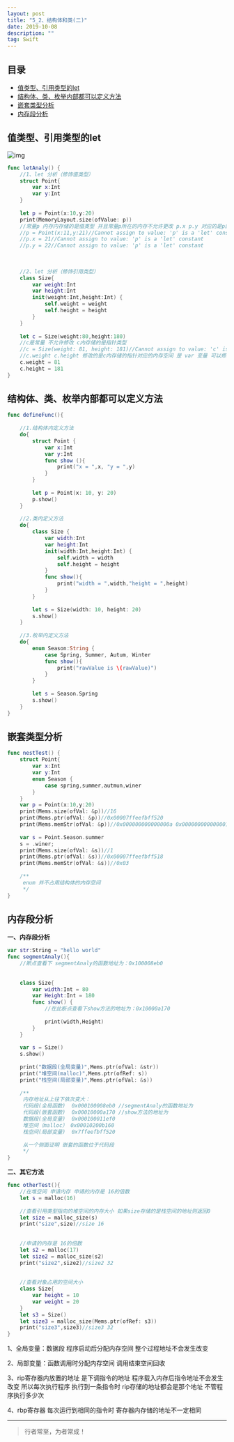 ```yaml
---
layout: post
title: "5_2、结构体和类(二)"
date: 2019-10-08
description: ""
tag: Swift
---
```



## 目录
* [值类型、引用类型的let](#content1)
* [结构体、类、枚举内部都可以定义方法](#content2)
* [嵌套类型分析](#content3)
* [内存段分析](#content4)




<!-- ************************************************ -->
## <a id="content1"></a>值类型、引用类型的let

<img src="/images/swift/swift5_6.png" alt="img">

```swift
func letAnaly() {
    //1、let 分析（修饰值类型）
    struct Point{
        var x:Int
        var y:Int
    }
    
    let p = Point(x:10,y:20)
    print(MemoryLayout.size(ofValue: p))
    //常量p 内存内存储的是值类型 并且常量p所在的内存不允许更改 p.x p.y 对应的是p的前8字节和后8字节所以：
    //p = Point(x:11,y:21)//Cannot assign to value: 'p' is a 'let' constant
    //p.x = 21//Cannot assign to value: 'p' is a 'let' constant
    //p.y = 22//Cannot assign to value: 'p' is a 'let' constant
    
    
    
    //2、let 分析（修饰引用类型）
    class Size{
        var weight:Int
        var height:Int
        init(weight:Int,height:Int) {
            self.weight = weight
            self.height = height
        }
    }
    
    let c = Size(weight:80,height:180)
    //c是常量 不允许修改 c内存储的是指针类型
    //c = Size(weight: 81, height: 181)//Cannot assign to value: 'c' is a 'let' constant
    //c.weight c.height 修改的是c内存储的指针对应的内存空间 是 var 变量 可以修改
    c.weight = 81
    c.height = 181
}
```


<!-- ************************************************ -->
## <a id="content2"></a>结构体、类、枚举内部都可以定义方法

```swift
func defineFunc(){
    
    //1.结构体内定义方法
    do{
        struct Point {
            var x:Int
            var y:Int
            func show (){
                print("x = ",x, "y = ",y)
            }
        }
        
        let p = Point(x: 10, y: 20)
        p.show()
    }
    
    //2.类内定义方法
    do{
        class Size {
            var width:Int
            var height:Int
            init(width:Int,height:Int) {
                self.width = width
                self.height = height
            }
            func show(){
                print("width = ",width,"height = ",height)
            }
        }
        
        let s = Size(width: 10, height: 20)
        s.show()
    }
    
    //3.枚举内定义方法
    do{
        enum Season:String {
            case Spring, Summer, Autum, Winter
            func show(){
                print("rawValue is \(rawValue)")
            }
        }
        
        let s = Season.Spring
        s.show()
    }
}
```

<!-- ************************************************ -->
## <a id="content3"></a>嵌套类型分析


```swift
func nestTest() {
    struct Point{
        var x:Int
        var y:Int
        enum Season {
            case spring,summer,autmun,winer
        }
    }
    var p = Point(x:10,y:20)
    print(Mems.size(ofVal: &p))//16
    print(Mems.ptr(ofVal: &p))//0x00007ffeefbff520
    print(Mems.memStr(ofVal: &p))//0x000000000000000a 0x0000000000000014
    
    var s = Point.Season.summer
    s = .winer;
    print(Mems.size(ofVal: &s))//1
    print(Mems.ptr(ofVal: &s))//0x00007ffeefbff518
    print(Mems.memStr(ofVal: &s))//0x03
    
    /**
     enum 并不占用结构体的内存空间
     */
}
```


<!-- ************************************************ -->
## <a id="content4"></a>内存段分析


**一、内存段分析**

```swift
var str:String = "hello world"
func segmentAnaly(){
    //断点查看下 segmentAnaly的函数地址为：0x100008eb0
    
    
    class Size{
        var width:Int = 80
        var Height:Int = 180
        func show() {
            //在此断点查看下show方法的地址为：0x10000a170
            
            print(width,Height)
        }
    }
    
    var s = Size()
    s.show()
    
    print("数据段(全局变量)",Mems.ptr(ofVal: &str))
    print("堆空间(malloc)",Mems.ptr(ofRef: s))
    print("栈空间(局部变量)",Mems.ptr(ofVal: &s))
    
    /**
     内存地址从上往下依次变大：
     代码段(全局函数)  0x000100008eb0 //segmentAnaly的函数地址为
     代码段(嵌套函数)  0x00010000a170 //show方法的地址为
     数据段(全局变量)  0x000100011ef0
     堆空间（malloc） 0x00010200b160
     栈空间(局部变量)  0x7ffeefbff520
     
     从一个侧面证明 嵌套的函数位于代码段
     */
}
```

**二、其它方法**

```swift
func otherTest(){
    //在堆空间 申请内存 申请的内存是 16的倍数
    let s = malloc(16)
    
    //查看引用类型指向的堆空间的内存大小 如果size存储的是栈空间的地址则返回0
    let size = malloc_size(s)
    print("size",size)//size 16
    
    
    //申请的内存是 16的倍数
    let s2 = malloc(17)
    let size2 = malloc_size(s2)
    print("size2",size2)//size2 32
    
    
    //查看对象占用的空间大小
    class Size{
        var height = 10
        var weight = 20
    }
    let s3 = Size()
    let size3 = malloc_size(Mems.ptr(ofRef: s3))
    print("size3",size3)//size3 32
}
```

1、全局变量：数据段 程序启动后分配内存空间 整个过程地址不会发生改变

2、局部变量：函数调用时分配内存空间 调用结束空间回收

3、rip寄存器内放置的地址 是下调指令的地址  程序载入内存后指令地址不会发生改变 所以每次执行程序 执行到一条指令时 rip存储的地址都会是那个地址 不管程序执行多少次

4、rbp寄存器  每次运行到相同的指令时  寄存器内存储的地址不一定相同








----------
>  行者常至，为者常成！




